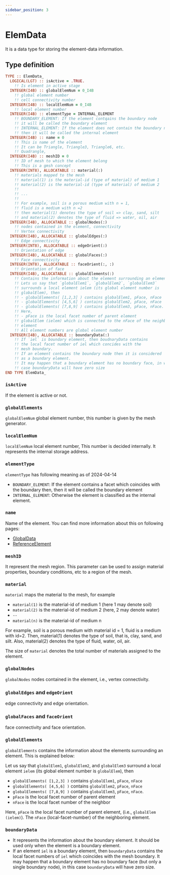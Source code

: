```yaml
---
sidebar_position: 3
---
```


# ElemData

It is a data type for storing the element-data information.

## Type definition

```fortran
TYPE :: ElemData_
  LOGICAL(LGT) :: isActive = .TRUE.
    !! Is element in active stage
  INTEGER(I4B) :: globalElemNum = 0_I4B
    !! global element number
    !! cell connectivity number
  INTEGER(I4B) :: localElemNum = 0_I4B
    !! local element number
  INTEGER(I4B) :: elementType = INTERNAL_ELEMENT
    !! BOUNDARY_ELEMENT: If the element contqains the boundary node
    !! it will be called the boundary element
    !! INTERNAL_ELEMENT: If the element does not contain the boundary node
    !! then it will be called the internal element
  INTEGER(I4B) :: name = 0
    !! This is name of the element
    !! It can be Triangle, Triangle3, Triangle6, etc.
    !! Quadrangle,
  INTEGER(I4B) :: meshID = 0
    !! ID of mesh to which the element belong
    !! This is a gmsh concept
  INTEGER(INT8), ALLOCATABLE :: material(:)
    !! materials mapped to the mesh
    !! material(1) is the material-id (type of material) of medium 1
    !! material(2) is the material-id (type of material) of medium 2
    !!
    !! ...
    !!
    !! For example, soil is a porous medium with n = 1,
    !! fluid is a medium with n =2
    !! then material(1) denotes the type of soil => clay, sand, silt
    !! and material(2) denotes the type of fluid => water, oil, air
  INTEGER(I4B), ALLOCATABLE :: globalNodes(:)
    !! nodes contained in the element, connectivity
    !! Vertex connectivity
  INTEGER(I4B), ALLOCATABLE :: globalEdges(:)
    !! Edge connectivity
  INTEGER(INT8), ALLOCATABLE :: edgeOrient(:)
    !! Orientation of edge
  INTEGER(I4B), ALLOCATABLE :: globalFaces(:)
    !! Face connectivity
  INTEGER(INT8), ALLOCATABLE :: faceOrient(:, :)
    !! Orientation of face
  INTEGER(I4B), ALLOCATABLE :: globalElements(:)
    !! Contains the information about the element surrounding an element
    !! Lets us say that `globalElem1`, `globalElem2`, `globalElem3`
    !! surrounds a local element ielem (its global element number is
    !! globalElem), then
    !! - globalElements( [1,2,3] ) contains globalElem1, pFace, nFace
    !! - globalElements( [4,5,6] ) contains globalElem2, pFace, nFace
    !! - globalElements( [7,8,9] ) contains globalElem3, pFace, nFace.
    !! Here,
    !! - pFace is the local facet number of parent element
    !! globalElem (ielem) which is connected to the nFace of the neighbor
    !! element
    !! All element numbers are global element number
  INTEGER(I4B), ALLOCATABLE :: boundaryData(:)
    !! If `iel` is boundary element, then boudnaryData contains
    !! the local facet number of iel which concides with the
    !! mesh boundary.
    !! If an element contains the boundary node then it is considered
    !! as a boundary element.
    !! It may happen that a boundary element has no boundary face, in which
    !! case boundaryData will have zero size
END TYPE ElemData_
```

### `isActive`

If the element is active or not.

### `globalElements`

`globalElemNum` global element number, this number is given by the mesh generator.

### `localElemNum`

`localElemNum` local element number, This number is decided internally. It represents the internal storage address.

### `elementType`

`elementType` has following meaning as of 2024-04-14

- `BOUNDARY_ELEMENT`: If the element contains a facet which coincides with the boundary then, then it will be called the boundary element
- `INTERNAL_ELEMENT`: Otherwise the element is classified as the internal element.

### `name`

Name of the element. You can find more information about this on following pages:

- [GlobalData](../GlobalData/GlobalData.md)
- [ReferenceElement](../ReferenceElement)

### `meshID`

It represent the mesh region. This parameter can be used to assign material properties, boundary conditions, etc to a region of the mesh.

### `material`

`material` maps the material to the mesh, for example

- `material(1)` is the material-id of medium 1 (here 1 may denote soil)
- `material(2)` is the material-id of medium 2 (here, 2 may denote water)
- $\cdots$
- `material(n)` is the material-id of medium n

For example, soil is a porous medium with material id = 1, fluid is a medium with id=2. Then, material(1) denotes the type of soil, that is, clay, sand, and silt. Also, material(2) denotes the type of fluid, water, oil, air.

The size of `material` denotes the total number of materials assigned to the element.

### `globalNodes`

`globalNodes` nodes contained in the element, i.e., vertex connectivity.

### `globalEdges` and `edgeOrient`

edge connectivity and edge orientation.

### `globalFaces` and `faceOrient`

face connectivity and face orientation.

### `globalElements`

`globalElements` contains the information about the elements surrounding an element. This is explained below:

Let us say that `globalElem1`, `globalElem2`, and `globalElem3` surround a local element `ielem` (its global element number is `globalElem`), then

- `globalElements( [1,2,3] )` contains `globalElem1`, `pFace`, `nFace`
- `globalElements( [4,5,6] )` contains `globalElem2`, `pFace`, `nFace`
- `globalElements( [7,8,9] )` contains `globalElem3`, `pFace`, `nFace`.
- `pFace` is the local facet number of parent element
- `nFace` is the local facet number of the neighbor

Here, `pFace` is the local facet number of parent element, (i.e., `globalElem (ielem)`). The `nFace` (local-facet-number) of the neighboring element.

### `boundaryData`

- It represents the information about the boundary element. It should be used only when the element is a boundary element.
- If an element `iel` is a boundary element, then `boundaryData` contains the local facet numbers of `iel` which coincides with the mesh boundary. It may happen that a boundary element has no boundary face (but only a single boundary node), in this case `boundaryData` will have zero size.
